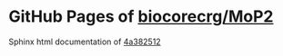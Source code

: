 GitHub Pages of [biocorecrg/MoP2](https://github.com/biocorecrg/MoP2.git)
===
Sphinx html documentation of [4a382512](https://github.com/biocorecrg/MoP2/tree/4a382512281a50f2ac592260c77c7c1fbc07092f)
